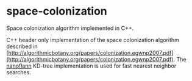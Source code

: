 # space-colonization
Space colonization algorithm implemented in C++.

C++ header only implementation of the space colonization algorithm described in [http://algorithmicbotany.org/papers/colonization.egwnp2007.pdf](http://algorithmicbotany.org/papers/colonization.egwnp2007.pdf). The [nanoflann](https://github.com/jlblancoc/nanoflann) KD-tree implementation is used for fast nearest neighbor searches.
